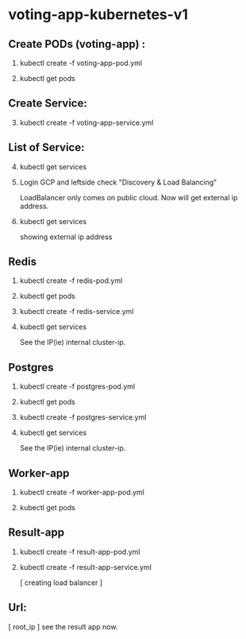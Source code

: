 # voting-app-kubernetes-v1

## Create PODs (voting-app) :

1. kubectl create -f voting-app-pod.yml

2. kubectl get pods

## Create Service:

3. kubectl create -f voting-app-service.yml

## List of Service:

4. kubectl get services

5. Login GCP and leftside check "Discovery & Load Balancing"

   LoadBalancer only comes on public cloud. Now will get external ip address.

6. kubectl get services

   showing external ip address
   
## Redis

1. kubectl create -f redis-pod.yml

2. kubectl get pods

3. kubectl create -f redis-service.yml

4. kubectl get services

   See the IP(ie) internal cluster-ip.

## Postgres

1. kubectl create -f postgres-pod.yml

2. kubectl get pods

3. kubectl create -f postgres-service.yml

4. kubectl get services

   See the IP(ie) internal cluster-ip.

## Worker-app

1. kubectl create -f worker-app-pod.yml

2. kubectl get pods

## Result-app

1. kubectl create -f result-app-pod.yml

2. kubectl create -f result-app-service.yml
   
   [ creating load balancer ]
   
## Url:

[ root_ip ]  see the result app now.
   
   
 




